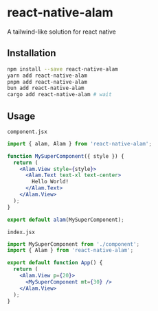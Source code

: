 # react-native-alam

A tailwind-like solution for react native

## Installation

```sh
npm install --save react-native-alam
yarn add react-native-alam
pnpm add react-native-alam
bun add react-native-alam
cargo add react-native-alam # wait
```

## Usage

`component.jsx`

```jsx
import { alam, Alam } from 'react-native-alam';

function MySuperComponent({ style }) {
  return (
    <Alam.View style={style}>
      <Alam.Text text-xl text-center>
        Hello World!
      </Alam.Text>
    </Alam.View>
  );
}

export default alam(MySuperComponent);
```

`index.jsx`

```jsx
import MySuperComponent from './component';
import { Alam } from 'react-native-alam';

export default function App() {
  return (
    <Alam.View p={20}>
      <MySuperComponent mt={30} />
    </Alam.View>
  );
}
```
